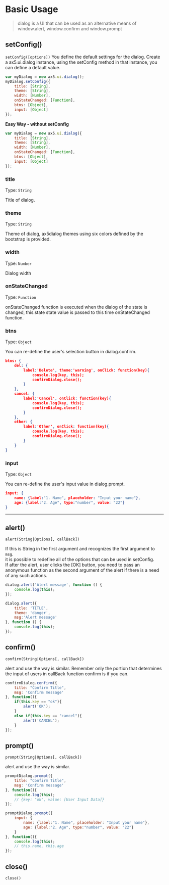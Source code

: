 # Basic Usage
> dialog is a UI that can be used as an alternative means of window.alert, window.confirm and window.prompt

## setConfig()
`setConfig([options])`
You define the default settings for the dialog. Create a ax5.ui.dialog instance, using the setConfig method in that instance, you can define a default value.
 
```js
var myDialog = new ax5.ui.dialog();
myDialog.setConfig({
    title: [String],
    theme: [String],
    width: [Number], 
    onStateChanged: [Function],
    btns: [Object],
    input: [Object]
});
```

**Easy Way - without setConfig**
```js
var myDialog = new ax5.ui.dialog({
    title: [String],
    theme: [String],
    width: [Number], 
    onStateChanged: [Function],
    btns: [Object],
    input: [Object]
});
```

### title

Type: `String`  

Title of dialog.


### theme

Type: `String`  

Theme of dialog, ax5dialog themes using six colors defined by the bootstrap is provided.


### width

Type: `Number`  

Dialog width


### onStateChanged

Type: `Function`  

onStateChanged function is executed when the dialog of the state is changed,
this.state state value is passed to this time onStateChanged function.


### btns

Type: `Object`  

You can re-define the user's selection button in dialog.confirm.

```json
btns: {
    del: {
        label:'Delete', theme:'warning', onClick: function(key){
            console.log(key, this);
            confirmDialog.close();
        }
    },
    cancel: {
        label:'Cancel', onClick: function(key){
            console.log(key, this);
            confirmDialog.close();
        }
    },
    other: {
        label:'Other', onClick: function(key){
            console.log(key, this);
            confirmDialog.close();
        }
    }
}
```


### input

Type: `Object`  

You can re-define the user's input value in dialog.prompt.

```json
input: {
    name: {label:"1. Name", placeholder: "Input your name"},
    age: {label:"2. Age", type:"number", value: "22"}
}
```
***

## alert()
`alert(String|Options[, callBack])`

If this is String in the first argument and recognizes the first argument to `msg`.  
it is possible to redefine all of the options that can be used in setConfig.  
If after the alert, user clicks the [OK] button, you need to pass an anonymous function as the second argument of the alert if there is a need of any such actions.

```js
dialog.alert('Alert message', function () {
    console.log(this);
});

dialog.alert({
    title: 'TITLE',
    theme: 'danger',
    msg:'Alert message'
}, function () {
    console.log(this);
});
```

## confirm()
`confirm(String|Options[, callBack])`

alert and use the way is similar. Remember only the portion that determines the input of users in callBack function confirm is if you can.

```js
confirmDialog.confirm({
    title: "Confirm Title",
    msg: 'Confirm message'
}, function(){
    if(this.key == "ok"){
        alert('OK');
    }
    else if(this.key == "cancel"){
        alert('CANCEL');
    }
});
```

## prompt()
`prompt(String|Options[, callBack])`

alert and use the way is similar. 

```js
promptDialog.prompt({
    title: "Confirm Title",
    msg: 'Confirm message'
}, function(){
    console.log(this);
    // {key: "ok", value: [User Input Data]}
});

promptDialog.prompt({
    input: {
        name: {label:"1. Name", placeholder: "Input your name"},
        age: {label:"2. Age", type:"number", value: "22"}
    }
}, function(){
    console.log(this);
    // this.name, this.age
});
```

## close()
`close()`